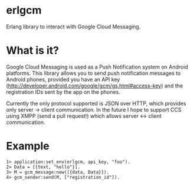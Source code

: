 erlgcm
======

Erlang library to interact with Google Cloud Messaging.

What is it?
===========

Google Cloud Messaging is used as a Push Notification system on Android platforms.
This library allows you to send push notification messages to Android phones, provided
you have an API key (http://developer.android.com/google/gcm/gs.html#access-key) and
the registration IDs sent by the app on the phones.

Currently the only protocol supported is JSON over HTTP, which provides only server -> client
communication. In the future I hope to support CCS using XMPP (send a pull request!)
which allows server <-> client communication.

Example
=======

```
1> application:set_env(erlgcm, api_key, "foo").
2> Data = [{text, "hello"}].
3> M = gcm_message:new([{data, Data}]).
4> gcm_sender:send(M, ["registration_id"]).
```